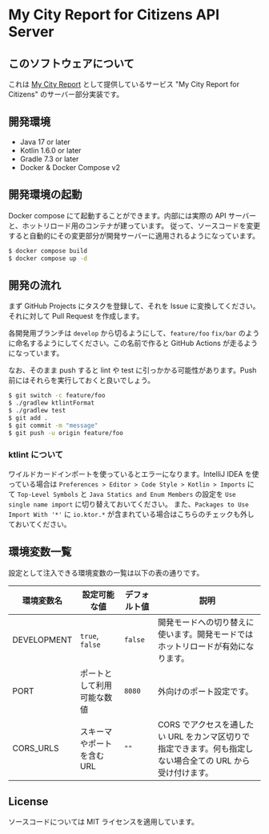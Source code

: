 # My City Report for Citizens API Server
## このソフトウェアについて
これは [My City Report](https://www.mycityreport.jp/) として提供しているサービス "My City Report for Citizens" のサーバー部分実装です。

## 開発環境
- Java 17 or later
- Kotlin 1.6.0 or later
- Gradle 7.3 or later
- Docker & Docker Compose v2

## 開発環境の起動
Docker compose にて起動することができます。内部には実際の API サーバーと、ホットリロード用のコンテナが建っています。
従って、ソースコードを変更すると自動的にその変更部分が開発サーバーに適用されるようになっています。

```bash
$ docker compose build
$ docker compose up -d
```

## 開発の流れ
まず GitHub Projects にタスクを登録して、それを Issue に変換してください。それに対して Pull Request を作成します。

各開発用ブランチは `develop` から切るようにして、`feature/foo` `fix/bar` のように命名するようにしてください。この名前で作ると GitHub Actions が走るようになっています。

なお、そのまま push すると lint や test に引っかかる可能性があります。Push 前にはそれらを実行しておくと良いでしょう。 

```bash
$ git switch -c feature/foo
$ ./gradlew ktlintFormat
$ ./gradlew test
$ git add .
$ git commit -m "message"
$ git push -u origin feature/foo
```

### ktlint について
ワイルドカードインポートを使っているとエラーになります。IntelliJ IDEA を使っている場合は `Preferences > Editor > Code Style > Kotlin > Imports` にて
`Top-Level Symbols` と `Java Statics and Enum Members` の設定を `Use single name import` に切り替えておいてください。
また、`Packages to Use Import With '*'` に `io.ktor.*` が含まれている場合はこちらのチェックも外しておいてください。

## 環境変数一覧
設定として注入できる環境変数の一覧は以下の表の通りです。

| 環境変数名 | 設定可能な値 | デフォルト値 | 説明 |
| --- | --- | --- | --- |
| DEVELOPMENT | `true`, `false` | `false` | 開発モードへの切り替えに使います。開発モードではホットリロードが有効になります。 |
| PORT | ポートとして利用可能な数値 | `8080` | 外向けのポート設定です。 |
| CORS_URLS | スキーマやポートを含むURL | `""` | CORS でアクセスを通したい URL をカンマ区切りで指定できます。何も指定しない場合全ての URL から受け付けます。 |

## License
ソースコードについては MIT ライセンスを適用しています。
